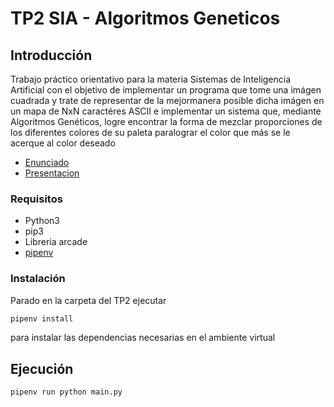 # TP2 SIA - Algoritmos Geneticos

## Introducción

Trabajo práctico orientativo para la materia Sistemas de Inteligencia Artificial con el objetivo de implementar un programa que tome una imágen cuadrada y trate de representar de la mejormanera posible dicha imágen en un mapa de NxN caractéres ASCII e implementar un sistema que, mediante Algoritmos Genéticos, logre encontrar la forma de mezclar proporciones de los diferentes colores de su paleta paralograr el color que más se le acerque al color deseado

- [Enunciado](docs/SIA_TP2.pdf)
- [Presentacion](docs/SIA_TP2_Algoritmos_Geneticos.pdf)


### Requisitos

- Python3
- pip3
- Libreria arcade
- [pipenv](https://pypi.org/project/pipenv/)

### Instalación

Parado en la carpeta del TP2 ejecutar

```sh
pipenv install
```

para instalar las dependencias necesarias en el ambiente virtual

## Ejecución

```
pipenv run python main.py
```

